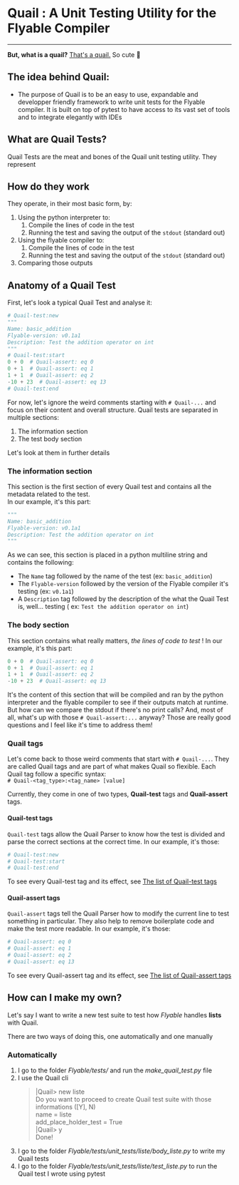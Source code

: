 # Quail : A Unit Testing Utility for the Flyable Compiler

---
**But, what is a quail?** [That's a quail.](ressources/quail.jpg)
So cute 🥺

## The idea behind Quail:

* The purpose of Quail is to be an easy to use, expandable and developper friendly framework to write unit tests for the
  Flyable compiler. It is built on top of pytest to have access to its vast set of tools and to integrate elegantly with
  IDEs

## What are Quail Tests?

Quail Tests are the meat and bones of the Quail unit testing utility. They represent

## How do they work

They operate, in their most basic form, by:

1. Using the python interpreter to:
    1. Compile the lines of code in the test
    2. Running the test and saving the output of the `stdout` (standard out)
2. Using the flyable compiler to:
    1. Compile the lines of code in the test
    2. Running the test and saving the output of the `stdout` (standard out)
4. Comparing those outputs

## Anatomy of a Quail Test

First, let's look a typical Quail Test and analyse it:

```python
# Quail-test:new
"""
Name: basic_addition
Flyable-version: v0.1a1
Description: Test the addition operator on int
"""
# Quail-test:start
0 + 0  # Quail-assert: eq 0
0 + 1  # Quail-assert: eq 1
1 + 1  # Quail-assert: eq 2
-10 + 23  # Quail-assert: eq 13
# Quail-test:end
```

For now, let's ignore the weird comments starting with `# Quail-...` and focus on their content and overall structure.
Quail tests are separated in multiple sections:

1. The information section
2. The test body section

Let's look at them in further details

### The information section

This section is the first section of every Quail test and contains all the metadata related to the test.  
In our example, it's this part:

```python
"""
Name: basic_addition
Flyable-version: v0.1a1
Description: Test the addition operator on int
"""
```

As we can see, this section is placed in a python multiline string and contains the following:

* The `Name` tag followed by the name of the test (ex: `basic_addition`)
* The `Flyable-version` followed by the version of the Flyable compiler it's testing (ex: `v0.1a1`)
* A `Description` tag followed by the description of the what the Quail Test is, well... testing (
  ex: `Test the addition operator on int`)

### The body section

This section contains what really matters, _the lines of code to test_ !
In our example, it's this part:

```python
0 + 0  # Quail-assert: eq 0
0 + 1  # Quail-assert: eq 1
1 + 1  # Quail-assert: eq 2
-10 + 23  # Quail-assert: eq 13
```

It's the content of this section that will be compiled and ran by the python interpreter and the flyable compiler to see
if their outputs match at runtime. But how can we compare the stdout if there's no print calls? And, most of all, what's
up with those `# Quail-assert:...` anyway? Those are really good questions and I feel like it's time to address them!

### Quail tags

Let's come back to those weird comments that start with `# Quail-...`. They are called Quail tags and are part of what
makes Quail so flexible. Each Quail tag follow a specific syntax:  
`# Quail-<tag_type>:<tag_name> [value]`

Currently, they come in one of two types, **Quail-test** tags and **Quail-assert** tags.

#### Quail-test tags

`Quail-test` tags allow the Quail Parser to know how the test is divided and parse the correct sections at the correct
time. In our example, it's those:

```python
# Quail-test:new
# Quail-test:start
# Quail-test:end
```

To see every Quail-test tag and its effect, see [The list of Quail-test tags](Quail-test_tags.md)

#### Quail-assert tags

`Quail-assert` tags tell the Quail Parser how to modify the current line to test something in particular. They also help
to remove boilerplate code and make the test more readable. In our example, it's those:

```python
# Quail-assert: eq 0
# Quail-assert: eq 1
# Quail-assert: eq 2
# Quail-assert: eq 13
```

To see every Quail-assert tag and its effect, see [The list of Quail-assert tags](Quail-assert_tags.md)

## How can I make my own?

Let's say I want to write a new test suite to test how _Flyable_ handles **lists** with Quail.

There are two ways of doing this, one automatically and one manually

### Automatically

1. I go to the folder _Flyable/tests/_ and run the _make_quail_test.py_ file
2. I use the Quail cli
   > |Quail> new liste  
   > Do you want to proceed to create Quail test suite with those informations ([Y], N)  
   > name = liste  
   > add_place_holder_test = True   
   > |Quail> y  
   > Done!
3. I go to the folder _Flyable/tests/unit_tests/liste/body_liste.py_ to write my Quail tests
4. I go to the folder _Flyable/tests/unit_tests/liste/test_liste.py_ to run the Quail test I wrote using pytest

















